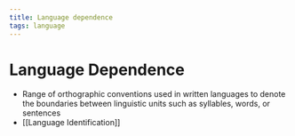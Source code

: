 ```yaml
---
title: Language dependence
tags: language
---
```


# Language Dependence
- Range of orthographic conventions used in written languages to denote the boundaries between linguistic units such as syllables, words, or sentences
- [[Language Identification]]
































